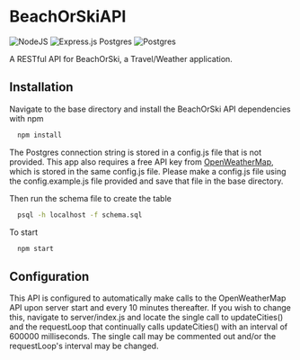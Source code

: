 # BeachOrSkiAPI
![NodeJS](https://img.shields.io/badge/node.js-6DA55F?style=for-the-badge&logo=node.js&logoColor=white)
![Express.js](https://img.shields.io/badge/express.js-%23404d59.svg?style=for-the-badge&logo=express&logoColor=%2361DAFB)
Postgres	![Postgres](https://img.shields.io/badge/postgres-%23316192.svg?style=for-the-badge&logo=postgresql&logoColor=white)

A RESTful API for BeachOrSki, a Travel/Weather application.

## Installation

Navigate to the base directory and install the BeachOrSki API dependencies with npm

```bash
  npm install
```

The Postgres connection string is stored in a config.js file that is not provided. This app also requires a free API key from [OpenWeatherMap](https://openweathermap.org/api), which is stored in the same config.js file. Please make a config.js file using the config.example.js file provided and save that file in the base directory.

Then run the schema file to create the table

```bash
  psql -h localhost -f schema.sql
```

To start

```bash
  npm start
```

## Configuration

This API is configured to automatically make calls to the OpenWeatherMap API upon server start and every 10 minutes thereafter. If you wish to change this, navigate to server/index.js and locate the single call to updateCities() and the requestLoop that continually calls updateCities() with an interval of 600000 milliseconds. The single call may be commented out and/or the requestLoop's interval may be changed.

